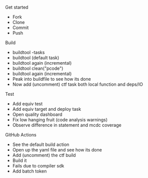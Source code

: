 Get started
* Fork
* Clone
* Commit
* Push

Build
* buildtool -tasks
* buildtool (default task)
* buildtool again (incremental)
* buildtool clean("pcode")
* buildtool again (incremental)
* Peak into buildfile to see how its done
* Now add (uncomment) ctf task both local function and deps/IO 

Test
* Add equiv test
* Add equiv target and deploy task
* Open quality dashboard
* Fix low hanging fruit (code analysis warnings)
* Observe difference in statement and mcdc coverage

GitHub Actions
* See the default build action
* Open up the yaml file and see how its done
* Add (uncomment) the ctf build
* Build it
* Fails due to compiler sdk
* Add batch token
